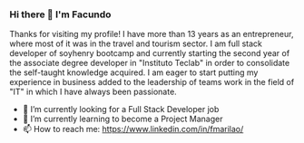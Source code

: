 ### Hi there 👋 I'm Facundo

Thanks for visiting my profile!
I have more than 13 years as an entrepreneur, where most of it was in the travel and tourism sector. I am full stack developer of soyhenry bootcamp and currently starting the second year of the associate degree developer in "Instituto Teclab" in order to consolidate the self-taught knowledge acquired. I am eager to start putting my experience in business added to the leadership of teams work in the field of "IT" in which I have always been passionate.
<!--
**fmarilao/fmarilao** is a ✨ _special_ ✨ repository because its `README.md` (this file) appears on your GitHub profile.
-->
- 🔭 I’m currently looking for a Full Stack Developer job
- 🌱 I’m currently learning to become a Project Manager
- 📫 How to reach me: https://www.linkedin.com/in/fmarilao/


